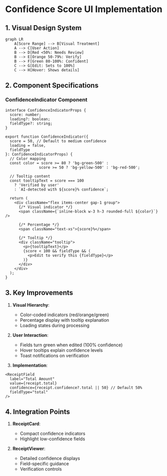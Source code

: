 # Confidence Score UI Implementation

## 1. Visual Design System
```mermaid
graph LR
    A[Score Range] --> B[Visual Treatment]
    A --> C[User Action]
    B --> D[Red <50%: Needs Review]
    B --> E[Orange 50-79%: Verify]
    B --> F[Green 80-100%: Confident]
    C --> G[Edit: Sets to 100%]
    C --> H[Hover: Shows details]
```

## 2. Component Specifications

### ConfidenceIndicator Component
```tsx
interface ConfidenceIndicatorProps {
  score: number; 
  loading?: boolean;
  fieldType?: string;
}

export function ConfidenceIndicator({
  score = 50, // Default to medium confidence
  loading = false,
  fieldType
}: ConfidenceIndicatorProps) {
  // Color mapping
  const color = score >= 80 ? 'bg-green-500' :
               score >= 50 ? 'bg-yellow-500' : 'bg-red-500';
  
  // Tooltip content
  const tooltipText = score === 100 
    ? 'Verified by user'
    : `AI-detected with ${score}% confidence`;

  return (
    <div className="flex items-center gap-1 group">
      {/* Visual indicator */}
      <span className={`inline-block w-3 h-3 rounded-full ${color}`} />
      
      {/* Percentage */}
      <span className="text-xs">{score}%</span>
      
      {/* Tooltip */}
      <div className="tooltip">
        <p>{tooltipText}</p>
        {score < 100 && fieldType && (
          <p>Edit to verify this {fieldType}</p>
        )}
      </div>
    </div>
  );
}
```

## 3. Key Improvements

1. **Visual Hierarchy**:
   - Color-coded indicators (red/orange/green)
   - Percentage display with tooltip explanation
   - Loading states during processing

2. **User Interaction**:
   - Fields turn green when edited (100% confidence)
   - Hover tooltips explain confidence levels
   - Toast notifications on verification

3. **Implementation**:
```tsx
<ReceiptField
  label="Total Amount"
  value={receipt.total}
  confidence={receipt.confidence?.total || 50} // Default 50%
  fieldType="total"
/>
```

## 4. Integration Points

1. **ReceiptCard**:
   - Compact confidence indicators
   - Highlight low-confidence fields

2. **ReceiptViewer**:
   - Detailed confidence displays
   - Field-specific guidance
   - Verification controls